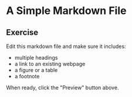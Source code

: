 # A Simple Markdown File

## Exercise

Edit this markdown file and make sure it includes:

- multiple headings
- a link to an existing webpage
- a figure or a table
- a footnote

When ready, click the "Preview" button above.

